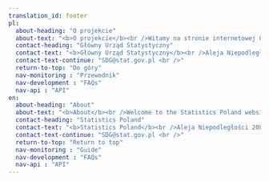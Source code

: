 ```yaml
---
translation_id: footer
pl:
  about-heading: "O projekcie"
  about-text: "<b>O projekcie</b><br />Witamy na stronie internetowej GUS poświęconej Agendzie 2030 i Celom Zrównoważonego Rozwoju"
  contact-heading: "Główny Urząd Statystyczny"
  contact-text: "<b>Główny Urząd Statystyczny</b><br />Aleja Niepodległości 208<br />00-925 Warszawa<br />"
  contact-text-continue: "SDG@stat.gov.pl <br />"
  return-to-top: "Do góry"
  nav-monitoring : "Przewodnik"
  nav-development : "FAQs"
  nav-api : "API"
en:
  about-heading: "About"
  about-text: "<b>About</b><br />Welcome to the Statistics Poland website dedicated to the 2030 Agenda and Sustainable Development Goals"
  contact-heading: "Statistics Poland"
  contact-text: "<b>Statistics Poland</b><br />Aleja Niepodległości 208<br />00-925 Warszawa<br />"
  contact-text-continue: "SDG@stat.gov.pl <br />"
  return-to-top: "Return to top"
  nav-monitoring : "Guide"
  nav-development : "FAQs"
  nav-api : "API"
---
```


